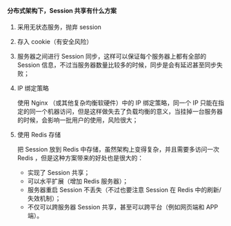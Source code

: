 #### 分布式架构下，Session 共享有什么方案

1. 采用无状态服务，抛弃 session

2. 存入 cookie（有安全风险）

3. 服务器之间进行 Session 同步，这样可以保证每个服务器上都有全部的 Session 信息，不过当服务器数量比较多的时候，同步是会有延迟甚至同步失败；

4. IP 绑定策略

   使用 Nginx （或其他复杂均衡软硬件）中的 IP 绑定策略，同一个 IP 只能在指定的同一个机器访问，但是这样做失去了负载均衡的意义，当挂掉一台服务器的时候，会影响一批用户的使用，风险很大；

5. 使用 Redis 存储

   把 Session 放到 Redis 中存储，虽然架构上变得复杂，并且需要多访问一次 Redis ，但是这种方案带来的好处也是很大的：

   - 实现了 Session 共享；
   - 可以水平扩展（增加 Redis 服务器）；
   - 服务器重启 Session 不丢失（不过也要注意 Session 在 Redis 中的刷新/失效机制）；
   - 不仅可以跨服务器 Session 共享，甚至可以跨平台（例如网页端和 APP 端）。
